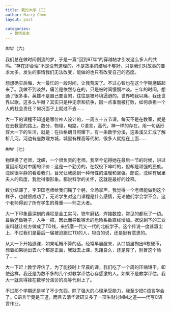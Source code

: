 ```yaml
---
title: 我的大学（三）
author: Harry Chen
layout: post

categories:
  - 世情百态
---
```


###（六）

  我们总在做时间倒流的梦，于是一篇“回到97年”的穿越帖才引发这么多人的共鸣。“存在即合理”不是没有道理的。不是故事的结局不够好，只是我们对故事的要求太多。发生的事情我们无法改变，能做的也只有改变自己的态度。

  想想确实后悔，大一最忙的一段时间，让我荒废了。不过心智也在这个学期磨砺起来了。我做不到淡然，痛苦是依然存在的，只是被时间慢慢冲淡。三年的时间，想通了很多事，英雄不是自己要当的，往往是被环境逼迫的。世界吻我以痛，我还世界以歌，这多么牛掰？其实只是种无奈和抗争，因一点事而被打败，如何承担一个人的社会责任？何况面子上就过不去……

  大一下的课程不知道是哪位神人设计的，一周五十五节课，每天不是在教室，就是在去教室的路上。数分，物理，电路，C语言，高代，神一样的存在。用一句话形容大一下的生活，就是：在拉格朗日照耀下，有一条数学分溪，这条溪又汇成了解析几河，河边有座数理方城，城里有棵高等代树，很多人就挂在上面……

###（七）

  物理换了老师，沈嵘，一个很负责的老师。我至今记得她在最后一节的时候，讲过爱因斯坦对中国的评价：这是一个勤劳的，在奴役下呻吟的，但却是顽强的民族。沈嵘很平静的看着我们，目光让我感到一种母性的温暖和坚强。郎说，沈嵘有居里夫人的风度，我觉得很形象。都说科学的关怀，这就是最好的诠释。

  数分结课了，李卫国老师给我们鞠了个躬，全场掌声。我觉得一个老师能做到这个样子，也就很成功了，无论学生对这门课程是什么感情，无论他们学会学不会，这个老师得到了所有学生的尊重——师之大者。

  大一下印象最深刻的课程是金工实习。铣车磨钻，焊接数控，常见的都玩了一边。最后还做锤子，人手一把，因此而导致宿舍的危险系数直线增加。据说剩下的工业废料就让校方做成了TD线，来折磨一代又一代的北航学子。这个传说一度甚嚣尘上，不过我们是最后一届被迫跑过TD的人，坦白的说，还是挺有意思的。

  从大一下开始逃课，如果毛概不算的话。经常早晨醒来，从口袋里掏出6枚硬币，想着如果抛出去六个都是正面，我就去上课，思躇良久，还是算了，别冒这个险了……

  大一下赶上教学评估了。为了能按时上早晨的课，我们吃了一个周的压缩饼干。即使这样，我还是为数不多的几个对教学评估心存感激的人。如果不是教学评估，我大一就真得挂在数学分溪旁的高等代树上了。

不过那个学期还是学了不少东西。除了强大的心理承受能力，我至少把C语言学会了。C语言毕竟是王道，而且去清华读研又多了一项生财讨MM之道——代写C语言作业。
